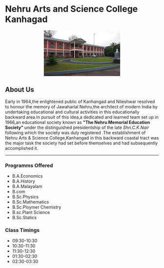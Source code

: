 <!DOCTYPE html>
<html>
    <head>
        <title>
            Nehru Arts and Science College </title>
            <link rel="stylesheet" type="text/css" href="college.css"/>
    </head>
    <body>
            <h1>Nehru Arts and Science College Kanhagad</h1>
            <p style="text-align:center;">
            <img src="nehru.jpeg"alt="NASC" id="mainimage"/></p>
            <h2>About Us</h2>
            <div id="mainmenu">
            <p>Early in 1964,the enlightened public of Kanhangad and Nileshwar resolved to honour the memory of Jawaharlal Nehru,the architect of modern India by undertaking educational and cultural activities in this educationally backward area.In pursuit of this idea,a dedicated and learned team set up in 1966,an educational society known as <b>"The Nehru Memorial Education Society" </b>under the distinguished presidentship of the late<i> Shri.C.K.Nair </i>following which the society was duly registered .The establishment of Nehru Arts & Science College,Kanhangad in this backward coastal tract was the major task the society had set before themselves and had subsequently accomplished it.</p>
            </div><hr/>
    <div>
    <h3>Programms Offered</h3>
        <ul style="list-style-type:disc;font-size:14px;">
       <li>B.A.Economics</li>
       <li>B.A.History</li>
       <li>B.A.Malayalam</li>
       <li>B.com</li>
       <li>B.Sc.Physics</li>
       <li>B.Sc.Mathematics</li>
       <li>B.Sc.Ploymer Chemistry</li>
       <li>B.sc.Plant Science</li>
       <li>B.Sc.Statics</li>
   </div>
    <div>
    <h3>Class Timings</h3>
       <ul ol type="1"; font-size:20px;">
       <li>09:30-10:30</li>
       <li>10:30-11:30</li>
       <li>11:30-12:30</li>
       <li>01:30-02:30</li>
       <li>02:30-03:30</li>
    </div>
        </body>
</html>
